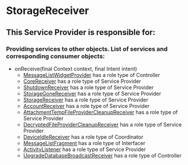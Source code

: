 # StorageReceiver
## This Service Provider is responsible for:
### Providing services to other objects. List of services and corresponding consumer objects: 
* onReceive(final Context context, final Intent intent)
	* [MessageListWidgetProvider](../Controllers/MessageListWidgetProvider.md) has a role type of Controller
	* [CoreReceiver](../ServiceProviders/CoreReceiver.md) has a role type of Service Provider
	* [ShutdownReceiver](../ServiceProviders/ShutdownReceiver.md) has a role type of Service Provider
	* [StorageGoneReceiver](../ServiceProviders/StorageGoneReceiver.md) has a role type of Service Provider
	* [StorageReceiver](../ServiceProviders/StorageReceiver.md) has a role type of Service Provider
	* [AccountReceiver](../ServiceProviders/AccountReceiver.md) has a role type of Service Provider
	* [AttachmentTempFileProviderCleanupReceiver](../ServiceProviders/AttachmentTempFileProviderCleanupReceiver.md) has a role type of Service Provider
	* [DecryptedFileProviderCleanupReceiver](../ServiceProviders/DecryptedFileProviderCleanupReceiver.md) has a role type of Service Provider
	* [DeviceIdleReceiver](../Coordinators/DeviceIdleReceiver.md) has a role type of Coordinator
	* [MessageListFragment](../Interfacers/MessageListFragment.md) has a role type of Interfacer
	* [ActivityListener](../ServiceProviders/ActivityListener.md) has a role type of Service Provider
	* [UpgradeDatabaseBroadcastReceiver](../Controllers/UpgradeDatabaseBroadcastReceiver.md) has a role type of Controller
